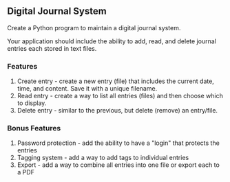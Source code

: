 ## Digital Journal System

Create a Python program to maintain a digital journal system.

Your application should include the ability to add, read, and delete journal entries each stored in text files.

### Features
1. Create entry - create a new entry (file) that includes the current date, time, and content. Save it with a unique filename.
2. Read entry - create a way to list all entries (files) and then choose which to display.
3. Delete entry - similar to the previous, but delete (remove) an entry/file.

### Bonus Features
1. Password protection - add the ability to have a "login" that protects the entries
2. Tagging system - add a way to add tags to individual entries
3. Export - add a way to combine all entries into one file or export each to a PDF

